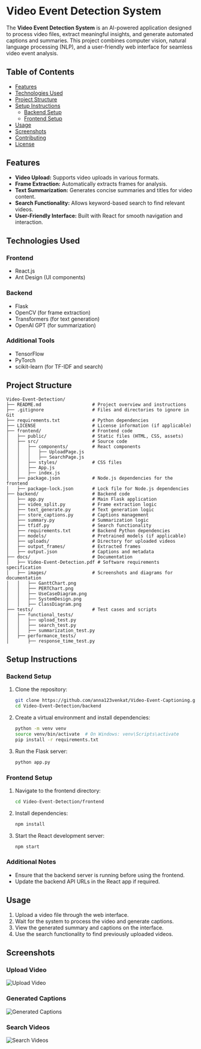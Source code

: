 # Video Event Detection System

The **Video Event Detection System** is an AI-powered application designed to process video files, extract meaningful insights, and generate automated captions and summaries. This project combines computer vision, natural language processing (NLP), and a user-friendly web interface for seamless video event analysis.

## Table of Contents

- [Features](#features)
- [Technologies Used](#technologies-used)
- [Project Structure](#project-structure)
- [Setup Instructions](#setup-instructions)
  - [Backend Setup](#backend-setup)
  - [Frontend Setup](#frontend-setup)
- [Usage](#usage)
- [Screenshots](#screenshots)
- [Contributing](#contributing)
- [License](#license)

## Features

- **Video Upload:** Supports video uploads in various formats.
- **Frame Extraction:** Automatically extracts frames for analysis.
- **Text Summarization:** Generates concise summaries and titles for video content.
- **Search Functionality:** Allows keyword-based search to find relevant videos.
- **User-Friendly Interface:** Built with React for smooth navigation and interaction.

## Technologies Used

### Frontend
- React.js
- Ant Design (UI components)

### Backend
- Flask
- OpenCV (for frame extraction)
- Transformers (for text generation)
- OpenAI GPT (for summarization)

### Additional Tools
- TensorFlow
- PyTorch
- scikit-learn (for TF-IDF and search)

## Project Structure

```
Video-Event-Detection/
├── README.md                   # Project overview and instructions
├── .gitignore                  # Files and directories to ignore in Git
├── requirements.txt            # Python dependencies
├── LICENSE                     # License information (if applicable)
├── frontend/                   # Frontend code
│   ├── public/                 # Static files (HTML, CSS, assets)
│   ├── src/                    # Source code
│   │   ├── components/         # React components
│   │   │   ├── UploadPage.js
│   │   │   ├── SearchPage.js
│   │   ├── styles/             # CSS files
│   │   ├── App.js
│   │   ├── index.js
│   ├── package.json            # Node.js dependencies for the frontend
│   ├── package-lock.json       # Lock file for Node.js dependencies
├── backend/                    # Backend code
│   ├── app.py                  # Main Flask application
│   ├── video_split.py          # Frame extraction logic
│   ├── text_generate.py        # Text generation logic
│   ├── store_captions.py       # Captions management
│   ├── summary.py              # Summarization logic
│   ├── tfidf.py                # Search functionality
│   ├── requirements.txt        # Backend Python dependencies
│   ├── models/                 # Pretrained models (if applicable)
│   ├── uploads/                # Directory for uploaded videos
│   ├── output_frames/          # Extracted frames
│   ├── output.json             # Captions and metadata
├── docs/                       # Documentation
│   ├── Video-Event-Detection.pdf # Software requirements specification
│   ├── images/                 # Screenshots and diagrams for documentation
│   │   ├── GanttChart.png
│   │   ├── PERTChart.png
│   │   ├── UseCaseDiagram.png
│   │   ├── SystemDesign.png
│   │   ├── ClassDiagram.png
├── tests/                      # Test cases and scripts
│   ├── functional_tests/
│   │   ├── upload_test.py
│   │   ├── search_test.py
│   │   ├── summarization_test.py
│   ├── performance_tests/
│       ├── response_time_test.py
```

## Setup Instructions

### Backend Setup
1. Clone the repository:
   ```bash
   git clone https://github.com/anna123venkat/Video-Event-Captioning.git
   cd Video-Event-Detection/backend
   ```
2. Create a virtual environment and install dependencies:
   ```bash
   python -m venv venv
   source venv/bin/activate  # On Windows: venv\Scripts\activate
   pip install -r requirements.txt
   ```
3. Run the Flask server:
   ```bash
   python app.py
   ```

### Frontend Setup
1. Navigate to the frontend directory:
   ```bash
   cd Video-Event-Detection/frontend
   ```
2. Install dependencies:
   ```bash
   npm install
   ```
3. Start the React development server:
   ```bash
   npm start
   ```

### Additional Notes
- Ensure that the backend server is running before using the frontend.
- Update the backend API URLs in the React app if required.

## Usage

1. Upload a video file through the web interface.
2. Wait for the system to process the video and generate captions.
3. View the generated summary and captions on the interface.
4. Use the search functionality to find previously uploaded videos.

## Screenshots

### Upload Video
![Upload Video](docs/images/upload_video.png)

### Generated Captions
![Generated Captions](docs/images/generated_captions.png)

### Search Videos
![Search Videos](docs/images/search_videos.png)
